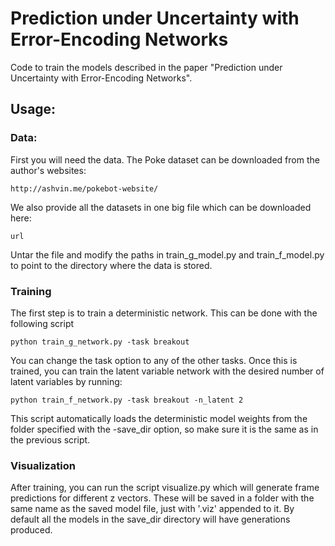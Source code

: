 # Prediction under Uncertainty with Error-Encoding Networks

Code to train the models described in the paper "Prediction under Uncertainty with Error-Encoding Networks". 



## Usage:


### Data:

First you will need the data. The Poke dataset can be downloaded from the author's websites:

```
http://ashvin.me/pokebot-website/
```

We also provide all the datasets in one big file which can be downloaded here:

```
url
```

Untar the file and modify the paths in train_g_model.py and train_f_model.py to point to the directory where the data is stored.

### Training

The first step is to train a deterministic network. This can be done with the following script

```
python train_g_network.py -task breakout
```

You can change the task option to any of the other tasks. 
Once this is trained, you can train the latent variable network with the desired number of latent variables by running:

```
python train_f_network.py -task breakout -n_latent 2
```

This script automatically loads the deterministic model weights from the folder specified with the -save_dir option, so make sure it is the same as in the previous script. 

### Visualization

After training, you can run the script visualize.py which will generate frame predictions for different z vectors. These will be saved in a folder with the same name as the saved model file, just with '.viz' appended to it. By default all the models in the save_dir directory will have generations produced. 


